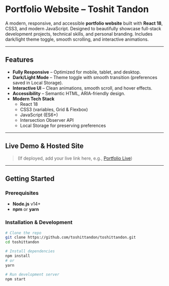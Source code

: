 # Portfolio Website – Toshit Tandon

A modern, responsive, and accessible **portfolio website** built with **React 18**, CSS3, and modern JavaScript. Designed to beautifully showcase full-stack development projects, technical skills, and personal branding. Includes dark/light theme toggle, smooth scrolling, and interactive animations.

---

##  Features

- **Fully Responsive** – Optimized for mobile, tablet, and desktop.
- **Dark/Light Mode** – Theme toggle with smooth transition (preferences saved in Local Storage).
- **Interactive UI** – Clean animations, smooth scroll, and hover effects.
- **Accessibility** – Semantic HTML, ARIA-friendly design.
- **Modern Tech Stack**  
  - React 18  
  - CSS3 (variables, Grid & Flexbox)  
  - JavaScript (ES6+)  
  - Intersection Observer API  
  - Local Storage for preserving preferences

---

##  Live Demo & Hosted Site

> (If deployed, add your live link here, e.g., [Portfolio Live](https://your-domain.com))

---

##  Getting Started

### Prerequisites

- **Node.js** v14+  
- **npm** or **yarn**

### Installation & Development

```bash
# Clone the repo
git clone https://github.com/toshittandon/toshittandon.git
cd toshittandon

# Install dependencies
npm install
# or
yarn

# Run development server
npm start
